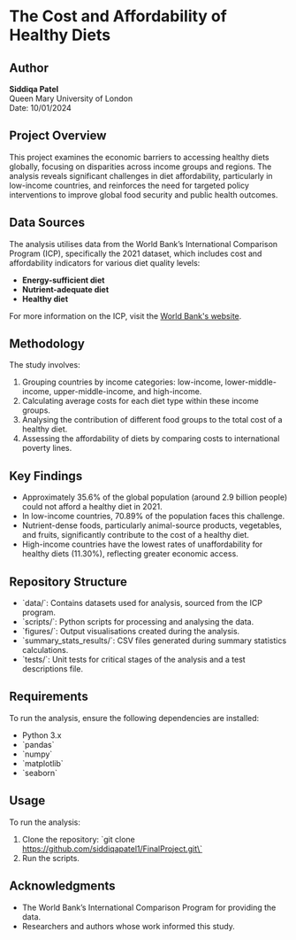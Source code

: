 # The Cost and Affordability of Healthy Diets

## Author
**Siddiqa Patel**  
Queen Mary University of London  
Date: 10/01/2024

## Project Overview
This project examines the economic barriers to accessing healthy diets globally, focusing on disparities across income groups and regions. The analysis reveals significant challenges in diet affordability, particularly in low-income countries, and reinforces the need for targeted policy interventions to improve global food security and public health outcomes.

## Data Sources
The analysis utilises data from the World Bank’s International Comparison Program (ICP), specifically the 2021 dataset, which includes cost and affordability indicators for various diet quality levels:
- **Energy-sufficient diet**
- **Nutrient-adequate diet**
- **Healthy diet**

For more information on the ICP, visit the [World Bank's website](https://www.worldbank.org/en/programs/icp).

## Methodology
The study involves:
1. Grouping countries by income categories: low-income, lower-middle-income, upper-middle-income, and high-income.
2. Calculating average costs for each diet type within these income groups.
3. Analysing the contribution of different food groups to the total cost of a healthy diet.
4. Assessing the affordability of diets by comparing costs to international poverty lines.

## Key Findings
- Approximately 35.6% of the global population (around 2.9 billion people) could not afford a healthy diet in 2021.
- In low-income countries, 70.89% of the population faces this challenge.
- Nutrient-dense foods, particularly animal-source products, vegetables, and fruits, significantly contribute to the cost of a healthy diet.
- High-income countries have the lowest rates of unaffordability for healthy diets (11.30%), reflecting greater economic access.

## Repository Structure
- \`data/\`: Contains datasets used for analysis, sourced from the ICP program.
- \`scripts/\`: Python scripts for processing and analysing the data.
- \`figures/\`: Output visualisations created during the analysis.
- \`summary_stats_results/\`: CSV files generated during summary statistics calculations.
- \`tests/\`: Unit tests for critical stages of the analysis and a test descriptions file.

## Requirements
To run the analysis, ensure the following dependencies are installed:
- Python 3.x
- \`pandas\`
- \`numpy\`
- \`matplotlib\`
- \`seaborn\`

## Usage
To run the analysis:
1. Clone the repository: \`git clone https://github.com/siddiqapatel1/FinalProject.git\`
2. Run the scripts.

## Acknowledgments
- The World Bank’s International Comparison Program for providing the data.
- Researchers and authors whose work informed this study.
